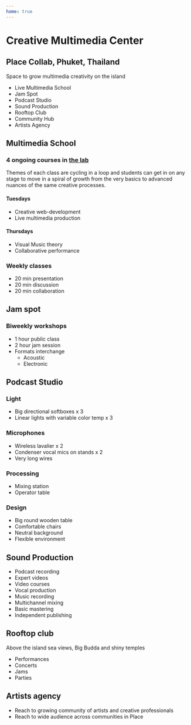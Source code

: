 ```yaml
---
home: true
---
```


# Creative Multimedia Center

## Place Collab, Phuket, Thailand

Space to grow multimedia creativity on the island

- Live Multimedia School
- Jam Spot
- Podcast Studio
- Sound Production
- Rooftop Club
- Community Hub
- Artists Agency

## Multimedia School

### 4 ongoing courses in [the lab](./lab/index.md)

Themes of each class are cycling in a loop and students can get in on any stage to move in a spiral of growth from the very basics to advanced nuances of the same creative processes.

#### Tuesdays

- Creative web-development
- Live multimedia production

#### Thursdays

- Visual Music theory
- Collaborative performance

### Weekly classes

- 20 min presentation
- 20 min discussion
- 20 min collaboration

## Jam spot

### Biweekly workshops

- 1 hour public class
- 2 hour jam session
- Formats interchange
  - Acoustic
  - Electronic

## Podcast Studio

### Light

- Big directional softboxes x 3
- Linear lights with variable color temp x 3

### Microphones

- Wireless lavalier x 2
- Condenser vocal mics on stands x 2
- Very long wires

### Processing

- Mixing station
- Operator table

### Design

- Big round wooden table
- Comfortable chairs
- Neutral background
- Flexible environment

## Sound Production

- Podcast recording
- Expert videos
- Video courses
- Vocal production
- Music recording
- Multichannel mixing
- Basic mastering
- Independent publishing

## Rooftop club

Above the island sea views, Big Budda and shiny temples

- Performances
- Concerts
- Jams
- Parties

## Artists agency

- Reach to growing community of artists and creative professionals
- Reach to wide audience across communities in Place
